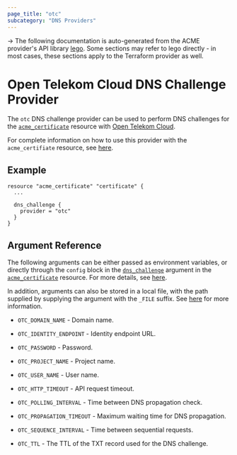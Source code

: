 ```yaml
---
page_title: "otc"
subcategory: "DNS Providers"
---
```


-> The following documentation is auto-generated from the ACME
provider's API library [lego](https://go-acme.github.io/lego/).  Some
sections may refer to lego directly - in most cases, these sections
apply to the Terraform provider as well.

# Open Telekom Cloud DNS Challenge Provider

The `otc` DNS challenge provider can be used to perform DNS challenges for
the [`acme_certificate`][resource-acme-certificate] resource with
[Open Telekom Cloud](https://cloud.telekom.de/en).

[resource-acme-certificate]: ../resources/certificate.md

For complete information on how to use this provider with the `acme_certifiate`
resource, see [here][resource-acme-certificate-dns-challenges].

[resource-acme-certificate-dns-challenges]: ../resources/certificate.md#using-dns-challenges

## Example

```hcl
resource "acme_certificate" "certificate" {
  ...

  dns_challenge {
    provider = "otc"
  }
}
```
## Argument Reference

The following arguments can be either passed as environment variables, or
directly through the `config` block in the
[`dns_challenge`][resource-acme-certificate-dns-challenge-arg] argument in the
[`acme_certificate`][resource-acme-certificate] resource. For more details, see
[here][resource-acme-certificate-dns-challenges].

[resource-acme-certificate-dns-challenge-arg]: ../resources/certificate.md#dns_challenge

In addition, arguments can also be stored in a local file, with the path
supplied by supplying the argument with the `_FILE` suffix. See
[here][acme-certificate-file-arg-example] for more information.

[acme-certificate-file-arg-example]: ../resources/certificate.md#using-variable-files-for-provider-arguments

* `OTC_DOMAIN_NAME` - Domain name.
* `OTC_IDENTITY_ENDPOINT` - Identity endpoint URL.
* `OTC_PASSWORD` - Password.
* `OTC_PROJECT_NAME` - Project name.
* `OTC_USER_NAME` - User name.

* `OTC_HTTP_TIMEOUT` - API request timeout.
* `OTC_POLLING_INTERVAL` - Time between DNS propagation check.
* `OTC_PROPAGATION_TIMEOUT` - Maximum waiting time for DNS propagation.
* `OTC_SEQUENCE_INTERVAL` - Time between sequential requests.
* `OTC_TTL` - The TTL of the TXT record used for the DNS challenge.



